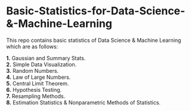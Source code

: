 # Basic-Statistics-for-Data-Science-&-Machine-Learning
This repo contains basic statistics of Data Science & Machine Learning which are as follows:

**1.** Gaussian and Summary Stats.<br>
**2.** Simple Data Visualization.<br>
**3.** Random Numbers.<br>
**4.** Law of Large Numbers.<br>
**5.** Central Limit Theorem.<br>
**6.** Hypothesis Testing.<br>
**7.** Resampling Methods.<br>
**8.** Estimation Statistics & Nonparametric Methods of Statistics.<br>

